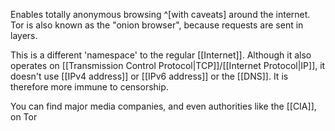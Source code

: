 Enables totally anonymous browsing ^[with caveats] around the internet. Tor is also known as the "onion browser", because requests are sent in layers.

This is a different 'namespace' to the regular [[Internet]]. Although it also operates on [[Transmission Control Protocol|TCP]]/[[Internet Protocol|IP]], it doesn't use [[IPv4 address]] or [[IPv6 address]] or the [[DNS]]. It is therefore more immune to censorship.

You can find major media companies, and even authorities like the [[CIA]], on Tor